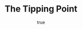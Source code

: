 ---
title: "The Tipping Point"
bookCover: "/assets/book-covers/the-tipping-point.jpg"
slug: "the-tipping-point"
bookAuthor: "Malcolm Gladwell"
rating: 10
amazonLink: ""
author:
  name: Rico Trebeljahr
  picture: "/assets/blog/profile.jpeg"
---